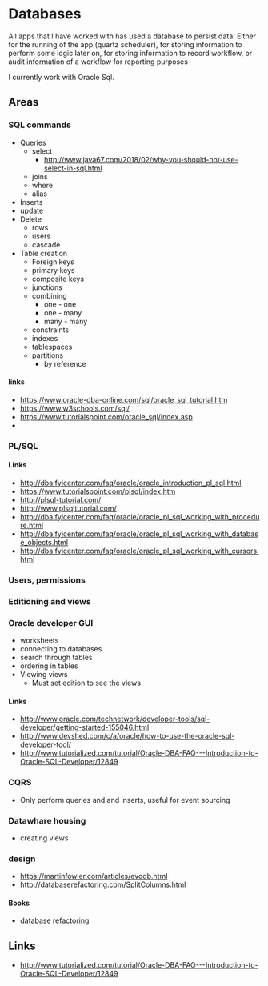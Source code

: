 # Databases

All apps that I have worked with has used a database to persist data. Either for the running of the app (quartz scheduler), for storing information to perform some logic later on, for storing information to record workflow, or audit information of a workflow for reporting purposes

I currently work with Oracle Sql.

## Areas

### SQL commands

- Queries
  - select
    - http://www.java67.com/2018/02/why-you-should-not-use-select-in-sql.html
  - joins
  - where
  - alias
- Inserts
- update
- Delete
  - rows
  - users
  - cascade
- Table creation
  - Foreign keys
  - primary keys
  - composite keys
  - junctions
  - combining
    - one - one
    - one - many
    - many - many
  - constraints
  - indexes
  - tablespaces
  - partitions
    - by reference

#### links

- https://www.oracle-dba-online.com/sql/oracle_sql_tutorial.htm
- https://www.w3schools.com/sql/
- https://www.tutorialspoint.com/oracle_sql/index.asp
-

### PL/SQL

#### Links

- http://dba.fyicenter.com/faq/oracle/oracle_introduction_pl_sql.html
- https://www.tutorialspoint.com/plsql/index.htm
- http://plsql-tutorial.com/
- http://www.plsqltutorial.com/
- http://dba.fyicenter.com/faq/oracle/oracle_pl_sql_working_with_procedure.html
- http://dba.fyicenter.com/faq/oracle/oracle_pl_sql_working_with_database_objects.html
- http://dba.fyicenter.com/faq/oracle/oracle_pl_sql_working_with_cursors.html

### Users, permissions

### Editioning and views

### Oracle developer GUI

- worksheets
- connecting to databases
- search through tables
- ordering in tables
- Viewing views
  - Must set edition to see the views

#### Links

- http://www.oracle.com/technetwork/developer-tools/sql-developer/getting-started-155046.html
- http://www.devshed.com/c/a/oracle/how-to-use-the-oracle-sql-developer-tool/
- http://www.tutorialized.com/tutorial/Oracle-DBA-FAQ---Introduction-to-Oracle-SQL-Developer/12849

### CQRS

- Only perform queries and and inserts, useful for event sourcing

### Datawhare housing

- creating views

### design

- https://martinfowler.com/articles/evodb.html
- http://databaserefactoring.com/SplitColumns.html

#### Books

- [database refactoring](https://martinfowler.com/books/refactoringDatabases.html)

## Links

- http://www.tutorialized.com/tutorial/Oracle-DBA-FAQ---Introduction-to-Oracle-SQL-Developer/12849
